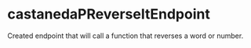 # castanedaPReverseItEndpoint

Created endpoint that will call a function that reverses a word or number.
